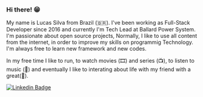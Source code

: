 ### Hi there! 😁

My name is Lucas Silva from Brazil (🇧🇷). I've been working as Full-Stack Developer since 2016 and currently I'm Tech Lead at Ballard Power System. I'm passionate about open source projects, Normally, I like to use all content from the internet, in order to improve my skills on programmig Technology. I'm always free to learn new framework and new codes.

In my free time I like to run, to watch movies (🎞️) and series (📺), to listen to music (🎵) and eventually I like to interating about life with my friend with a great(🍺).

[![Linkedin Badge](https://img.shields.io/badge/-LinkedIn-blue?style=flat-square&logo=Linkedin&logoColor=white&link=https://www.linkedin.com/in/lucasvnssilva)](https://www.linkedin.com/in/lucasvnssilva)
